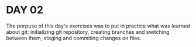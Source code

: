# DAY 02

The porpuse of this day's exercises was to put in practice what was learned about git: initializing git repository, creating branches and switching between them, staging and commiting changes on files.
